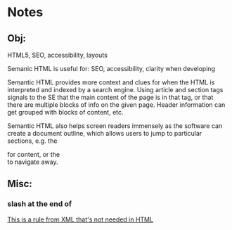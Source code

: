 # Notes

## Obj:

HTML5, SEO, accessibility, layouts

Semanic HTML is useful for: SEO, accessibility, clarity when developing

Semantic HTML provides more context and clues for when the HTML is interpreted and indexed by a search engine. Using article and section tags signals to the SE that the main content of the page is in that tag, or that there are multiple blocks of info on the given page. Header information can get grouped with blocks of content, etc.

Semantic HTML also helps screen readers immensely as the software can create a document outline, which allows users to jump to particular sections, e.g. the <article> for content, or the <nav> to navigate away.


## Misc: 

### slash at the end of <meta charset="utf-8"/>

[This is a rule from XML that's not needed in HTML](https://superuser.com/questions/1048013/why-some-metatags-have-in-the-end-and-some-dont)
